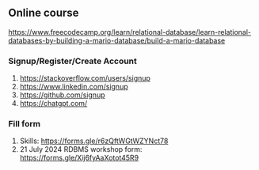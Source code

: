 ## Online course
https://www.freecodecamp.org/learn/relational-database/learn-relational-databases-by-building-a-mario-database/build-a-mario-database

### Signup/Register/Create Account
1. https://stackoverflow.com/users/signup
2. https://www.linkedin.com/signup
3. https://github.com/signup
4. https://chatgpt.com/

### Fill form
1. Skills: https://forms.gle/r6zQftWGtWZYNct78
2. 21 July 2024 RDBMS workshop form: https://forms.gle/Xij6fyAaXotot45R9

